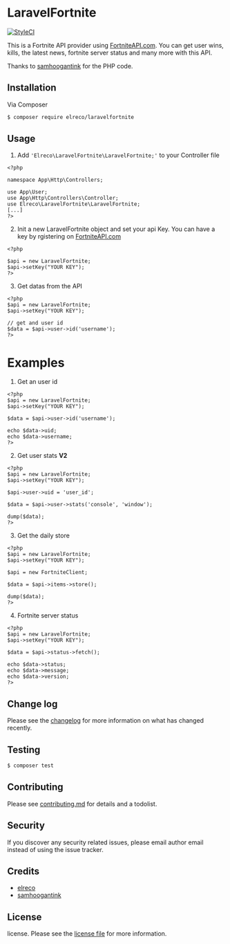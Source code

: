 # LaravelFortnite

[![StyleCI](https://github.styleci.io/repos/204002127/shield)](https://github.styleci.io/repos/204002127)

This is a Fortnite API provider using [FortniteAPI.com](https://fortniteapi.com). You can get user wins, kills, the latest news, fortnite server status and many more with this API.

Thanks to [samhoogantink](https://github.com/samhoogantink/Fortnite-API) for the PHP code.

## Installation

Via Composer

``` bash
$ composer require elreco/laravelfortnite
```

## Usage

1) Add `'Elreco\LaravelFortnite\LaravelFortnite;'` to your Controller file

```
<?php

namespace App\Http\Controllers;

use App\User;
use App\Http\Controllers\Controller;
use Elreco\LaravelFortnite\LaravelFortnite;
[...]
?>
```

2) Init a new LaravelFortnite object and set your api Key. You can have a key by rgistering on [FortniteAPI.com](https://fortniteapi.com)

```
<?php

$api = new LaravelFortnite;
$api->setKey("YOUR KEY");
?>
```

3) Get datas from the API

```
<?php
$api = new LaravelFortnite;
$api->setKey("YOUR KEY");

// get and user id
$data = $api->user->id('username');
?>
```
# Examples

1. Get an user id
```
<?php
$api = new LaravelFortnite;
$api->setKey("YOUR KEY");

$data = $api->user->id('username');

echo $data->uid;
echo $data->username;
?>
```

2. Get user stats **V2**
```
<?php
$api = new LaravelFortnite;
$api->setKey("YOUR KEY");

$api->user->uid = 'user_id';

$data = $api->user->stats('console', 'window');

dump($data);
?>
```

3. Get the daily store
```
<?php
$api = new LaravelFortnite;
$api->setKey("YOUR KEY");

$api = new FortniteClient;

$data = $api->items->store();

dump($data);
?>

```

4. Fortnite server status
```
<?php
$api = new LaravelFortnite;
$api->setKey("YOUR KEY");

$data = $api->status->fetch();

echo $data->status;
echo $data->message;
echo $data->version;
?>
```

## Change log

Please see the [changelog](changelog.md) for more information on what has changed recently.

## Testing

``` bash
$ composer test
```

## Contributing

Please see [contributing.md](contributing.md) for details and a todolist.

## Security

If you discover any security related issues, please email author email instead of using the issue tracker.

## Credits

- [elreco](https://github.com/elreco)
- [samhoogantink](https://github.com/samhoogantink)

## License

license. Please see the [license file](license.md) for more information.

[ico-version]: https://img.shields.io/packagist/v/elreco/laravelfortnite.svg?style=flat-square
[ico-downloads]: https://img.shields.io/packagist/dt/elreco/laravelfortnite.svg?style=flat-square
[ico-travis]: https://img.shields.io/travis/elreco/laravelfortnite/master.svg?style=flat-square
[ico-styleci]: https://styleci.io/repos/12345678/shield

[link-packagist]: https://packagist.org/packages/elreco/laravelfortnite
[link-downloads]: https://packagist.org/packages/elreco/laravelfortnite
[link-travis]: https://travis-ci.org/elreco/laravelfortnite
[link-styleci]: https://styleci.io/repos/12345678
[link-author]: https://github.com/elreco
[link-contributors]: ../../contributors
